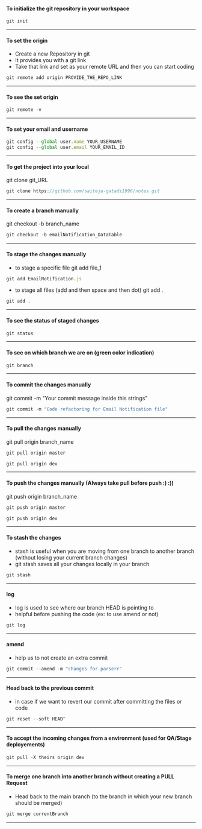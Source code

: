 #### To initialize the git repository in your workspace

```js
git init
```

---

#### To set the origin

- Create a new Repository in git
- It provides you with a git link
- Take that link and set as your remote URL and then you can start coding

```js
git remote add origin PROVIDE_THE_REPO_LINK
```

---

#### To see the set origin

```js
git remote -v
```

---

#### To set your email and username

```js
git config --global user.name YOUR_USERNAME
git config --global user.email YOUR_EMAIL_ID
```

---

#### To get the project into your local

git clone git_URL

```js
git clone https://github.com/saiteja-gatadi1996/notes.git
```

---

#### To create a branch manually

git checkout -b branch_name

```js
git checkout -b emailNotification_DataTable
```

---

#### To stage the changes manually

- to stage a specific file
  git add file_1

```js
git add EmailNotification.js
```

- to stage all files (add and then space and then dot)
  git add .

```js
git add .
```

---

#### To see the status of staged changes

```js
git status
```

---

#### To see on which branch we are on (green color indication)

```js
git branch
```

---

#### To commit the changes manually

git commit -m "Your commit message inside this strings"

```js
git commit -m "Code refactoring for Email Notification file"
```

---

#### To pull the changes manually

git pull origin branch_name

```js
git pull origin master
```

```js
git pull origin dev
```

---

#### To push the changes manually (Always take pull before push :) :))

git push origin branch_name

```js
git push origin master
```

```js
git push origin dev
```

---

#### To stash the changes

- stash is useful when you are moving from one branch to another branch (without losing your current branch changes)
- git stash saves all your changes locally in your branch

```js
git stash
```

---

#### log

- log is used to see where our branch HEAD is pointing to
- helpful before pushing the code (ex: to use amend or not)

```js
git log
```

---

#### amend

- help us to not create an extra commit

```js
git commit --amend -m "changes for parserr"
```

---

#### Head back to the previous commit

- in case if we want to revert our commit after committing the files or code

```js
git reset --soft HEAD^
```

---

#### To accept the incoming changes from a environment (used for QA/Stage deployements)

```js
git pull -X theirs origin dev
```

---

#### To merge one branch into another branch without creating a PULL Request

- Head back to the main branch (to the branch in which your new branch should be merged)

```js
git merge currentBranch
```

---
